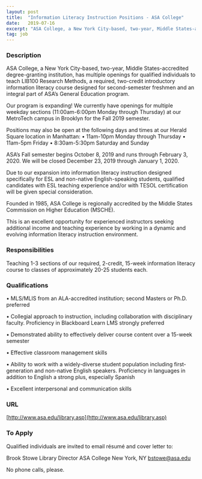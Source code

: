 ```yaml
---
layout: post
title:  "Information Literacy Instruction Positions - ASA College"
date:   2019-07-16
excerpt: "ASA College, a New York City-based, two-year, Middle States-accredited degree-granting institution, has multiple openings for qualified individuals to teach LIB100 Research Methods, a required, two-credit introductory information literacy course designed for second-semester freshmen and an integral part of ASA’s General Education program. Our program is expanding! We currently have openings..."
tag: job
---
```


### Description   

ASA College, a New York City-based, two-year, Middle States-accredited degree-granting institution, has multiple openings for qualified individuals to teach LIB100 Research Methods, a required, two-credit introductory information literacy course designed for second-semester freshmen and an integral part of ASA’s General Education program. 

Our program is expanding! We currently have openings for multiple weekday sections (11:00am-6:00pm Monday through Thursday) at our MetroTech campus in Brooklyn for the Fall 2019 semester.

Positions may also be open at the following days and times at our Herald Square location in Manhattan:
•	11am-10pm Monday through Thursday 
•	11am-5pm Friday
•	8:30am-5:30pm Saturday and Sunday 

ASA’s Fall semester begins October 8, 2019 and runs through February 3, 2020. We will be closed December 23, 2019 through January 1, 2020. 

Due to our expansion into information literacy instruction designed specifically for ESL and non-native English-speaking students, qualified candidates with ESL teaching experience and/or with TESOL certification will be given special consideration.

Founded in 1985, ASA College is regionally accredited by the Middle States Commission on Higher Education (MSCHE).
 
This is an excellent opportunity for experienced instructors seeking additional income and teaching experience by working in a dynamic and evolving information literacy instruction environment.



### Responsibilities   

Teaching 1-3 sections of our required, 2-credit, 15-week information literacy course to classes of approximately 20-25 students each. 


### Qualifications   


• 	MLS/MLIS from an ALA-accredited institution; second Masters or Ph.D. preferred

• 	Collegial approach to instruction, including collaboration with disciplinary faculty. Proficiency in Blackboard Learn LMS strongly preferred

• 	Demonstrated ability to effectively deliver course content over a 15-week semester

• 	Effective classroom management skills

• 	Ability to work with a widely-diverse student population including first-generation and non-native English speakers. Proficiency in languages in addition to English a strong plus, especially Spanish

• 	Excellent interpersonal and communication skills







### URL   

[http://www.asa.edu/library.asp](http://www.asa.edu/library.asp)

### To Apply   

Qualified individuals are invited to email résumé and cover letter to:
 
Brook Stowe
Library Director
ASA College
New York, NY
bstowe@asa.edu

No phone calls, please.






